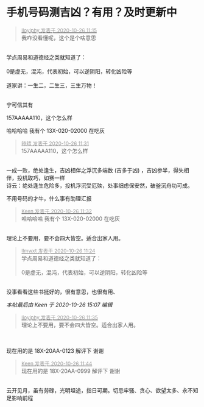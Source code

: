 # 手机号码测吉凶？有用？及时更新中


<div class="quote"><blockquote><font size="2"><a href="https://www.hostloc.com/forum.php?mod=redirect&amp;goto=findpost&amp;pid=9353110&amp;ptid=758507" target="_blank"><font color="#999999">lioyiphy 发表于 2020-10-26 11:15</font></a></font><br />
我咋没看懂呢，这个是个啥意思</blockquote></div><br />
学点周易和道德经之类就知道了：<br />
<br />
0是虚无，混沌，代表初始，可以逆阴阳，转化凶险等<br />
<br />
道家讲：一生二，二生三，三生万物！<br />
<br />


宁可信其有<img src="static/image/smiley/default/lol.gif" smilieid="12" border="0" alt="" />

157AAAAA110，这个怎么样<img id="aimg_BD8uC" onclick="zoom(this, this.src, 0, 0, 0)" class="zoom" src="https://cdn.jsdelivr.net/gh/hishis/forum-master/public/images/patch.gif" onmouseover="img_onmouseoverfunc(this)" onload="thumbImg(this)" border="0" alt="" />

哈哈哈哈 我有个 13X-020-02000 在吃灰<img id="aimg_MLQHw" onclick="zoom(this, this.src, 0, 0, 0)" class="zoom" src="https://cdn.jsdelivr.net/gh/hishis/forum-master/public/images/patch.gif" onmouseover="img_onmouseoverfunc(this)" onload="thumbImg(this)" border="0" alt="" />

<div class="quote"><blockquote><font size="2"><a href="https://www.hostloc.com/forum.php?mod=redirect&amp;goto=findpost&amp;pid=9353208&amp;ptid=758507" target="_blank"><font color="#999999">晓晴 发表于 2020-10-26 11:31</font></a></font><br />
157AAAAA110，这个怎么样</blockquote></div><br />
一成一败，绝处逢生，吉凶相伴之浮沉多端数 (吉多于凶) ，吉凶参半，得失相伴，投机取巧，如赛一样<br />
诗云：绝处逢生危险多，投机浮沉受厄殃，处事细虑保安然，破釜沉舟功可成。

不用号码的才牛，什么事有助理汇报

<div class="quote"><blockquote><font size="2"><a href="https://www.hostloc.com/forum.php?mod=redirect&amp;goto=findpost&amp;pid=9353213&amp;ptid=758507" target="_blank"><font color="#999999">Keen 发表于 2020-10-26 11:32</font></a></font><br />
哈哈哈哈 我有个 13X-020-02000 在吃灰</blockquote></div><br />
理论上不要用，要不会四大皆空。适合出家人用。

<div class="quote"><blockquote><font size="2"><a href="https://www.hostloc.com/forum.php?mod=redirect&amp;goto=findpost&amp;pid=9353154&amp;ptid=758507" target="_blank"><font color="#999999">llmwxt 发表于 2020-10-26 11:24</font></a></font><br />
学点周易和道德经之类就知道了：<br />
<br />
0是虚无，混沌，代表初始，可以逆阴阳，转化凶险等</blockquote></div><br />
没事看看这些书挺好的，很有意思，也很有用、

<i class="pstatus"> 本帖最后由 Keen 于 2020-10-26 15:07 编辑 </i><br />
<div class="quote"><blockquote><font size="2"><a href="https://www.hostloc.com/forum.php?mod=redirect&amp;goto=findpost&amp;pid=9353232&amp;ptid=758507" target="_blank"><font color="#999999">lioyiphy 发表于 2020-10-26 11:35</font></a></font><br />
理论上不要用，要不会四大皆空。适合出家人用。</blockquote></div><br />
<br />
现在用的是 18X-20AA-0123 解评下 谢谢

<div class="quote"><blockquote><font size="2"><a href="https://www.hostloc.com/forum.php?mod=redirect&amp;goto=findpost&amp;pid=9353283&amp;ptid=758507" target="_blank"><font color="#999999">Keen 发表于 2020-10-26 11:44</font></a></font><br />
现在用的是 18X-20AA-0999 解评下 谢谢</blockquote></div><br />
云开见月，虽有劳碌，光明坦途，指日可期。切忌牢骚、贪心、欲望太多、永不知足影响前程
